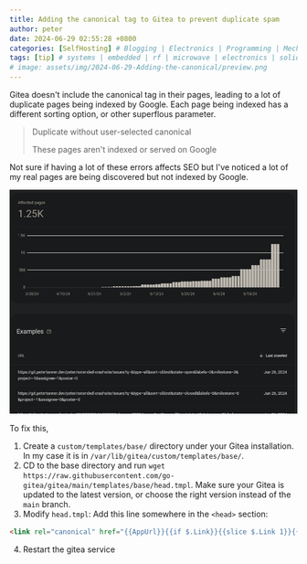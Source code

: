 ```yaml
---
title: Adding the canonical tag to Gitea to prevent duplicate spam
author: peter
date: 2024-06-29 02:55:28 +0800
categories: [SelfHosting] # Blogging | Electronics | Programming | Mechanical
tags: [tip] # systems | embedded | rf | microwave | electronics | solidworks | automation
# image: assets/img/2024-06-29-Adding-the-canonical/preview.png
---
```


Gitea doesn't include the canonical tag in their pages, leading to a lot of duplicate pages being indexed by Google. Each page being indexed has a different sorting option, or other superflous parameter.

> Duplicate without user-selected canonical
>
> These pages aren't indexed or served on Google

Not sure if having a lot of these errors affects SEO but I've noticed a lot of my real pages are being discovered but not indexed by Google.

![Search console page getting spammed with duplicate urls](/assets/img/2024-06-29-Adding-the-canonical/search%20console.png)

To fix this,

1. Create a `custom/templates/base/` directory under your Gitea installation. In my case it is in `/var/lib/gitea/custom/templates/base/`.
2. CD to the base directory and run `wget https://raw.githubusercontent.com/go-gitea/gitea/main/templates/base/head.tmpl`. Make sure your Gitea is updated to the latest version, or choose the right version instead of the `main` branch.
3. Modify `head.tmpl`: Add this line somewhere in the `<head>` section:

<!-- {% raw %} -->

```html
<link rel="canonical" href="{{AppUrl}}{{if $.Link}}{{slice $.Link 1}}{{end}}" />
```

<!-- {% endraw %} -->

4. Restart the gitea service
